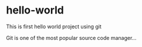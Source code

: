 # hello-world
This is first hello world project using git

Git is one of the most popular source code manager...

